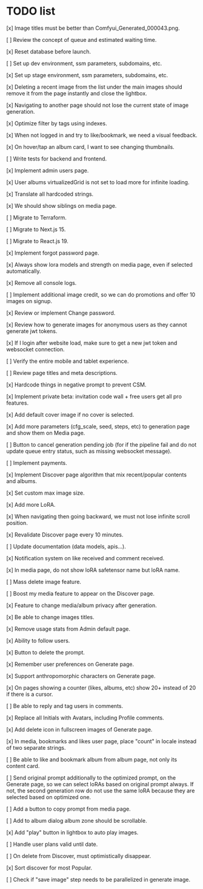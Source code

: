 # TODO list

[x] Image titles must be better than Comfyui_Generated_000043.png.

[ ] Review the concept of queue and estimated waiting time.

[x] Reset database before launch.

[ ] Set up dev environment, ssm parameters, subdomains, etc.

[x] Set up stage environment, ssm parameters, subdomains, etc.

[x] Deleting a recent image from the list under the main images should remove it from the page instantly and close the lightbox.

[x] Navigating to another page should not lose the current state of image generation.

[x] Optimize filter by tags using indexes.

[x] When not logged in and try to like/bookmark, we need a visual feedback.

[x] On hover/tap an album card, I want to see changing thumbnails.

[ ] Write tests for backend and frontend.

[x] Implement admin users page.

[x] User albums virtualizedGrid is not set to load more for infinite loading.

[x] Translate all hardcoded strings.

[x] We should show siblings on media page.

[ ] Migrate to Terraform.

[ ] Migrate to Next.js 15.

[ ] Migrate to React.js 19.

[x] Implement forgot password page.

[x] Always show lora models and strength on media page, even if selected automatically.

[x] Remove all console logs.

[ ] Implement additional image credit, so we can do promotions and offer 10 images on signup.

[x] Review or implement Change password.

[x] Review how to generate images for anonymous users as they cannot generate jwt tokens.

[x] If I login after website load, make sure to get a new jwt token and websocket connection.

[ ] Verify the entire mobile and tablet experience.

[ ] Review page titles and meta descriptions.

[x] Hardcode things in negative prompt to prevent CSM.

[x] Implement private beta: invitation code wall + free users get all pro features.

[x] Add default cover image if no cover is selected.

[x] Add more parameters (cfg_scale, seed, steps, etc) to generation page and show them on Media page.

[ ] Button to cancel generation pending job (for if the pipeline fail and do not update queue entry status, such as missing websocket message).

[ ] Implement payments.

[x] Implement Discover page algorithm that mix recent/popular contents and albums.

[x] Set custom max image size.

[x] Add more LoRA.

[x] When navigating then going backward, we must not lose infinite scroll position.

[x] Revalidate Discover page every 10 minutes.

[ ] Update documentation (data models, apis...).

[x] Notification system on like received and comment received.

[x] In media page, do not show loRA safetensor name but loRA name.

[ ] Mass delete image feature.

[ ] Boost my media feature to appear on the Discover page.

[x] Feature to change media/album privacy after generation.

[x] Be able to change images titles.

[x] Remove usage stats from Admin default page.

[x] Ability to follow users.

[x] Button to delete the prompt.

[x] Remember user preferences on Generate page.

[x] Support anthropomorphic characters on Generate page.

[x] On pages showing a counter (likes, albums, etc) show 20+ instead of 20 if there is a cursor.

[ ] Be able to reply and tag users in comments.

[x] Replace all Initials with Avatars, including Profile comments.

[x] Add delete icon in fullscreen images of Generate page.

[x] In media, bookmarks and likes user page, place "count" in locale instead of two separate strings.

[ ] Be able to like and bookmark album from album page, not only its content card.

[ ] Send original prompt additionally to the optimized prompt, on the Generate page, so we can select loRAs based on original prompt always. If not, the second generation row do not use the same loRA because they are selected based on optimized one.

[ ] Add a button to copy prompt from media page.

[ ] Add to album dialog album zone should be scrollable.

[x] Add "play" button in lightbox to auto play images.

[ ] Handle user plans valid until date.

[ ] On delete from Discover, must optimistically disappear.

[x] Sort discover for most Popular.

[ ] Check if "save image" step needs to be parallelized in generate image.
